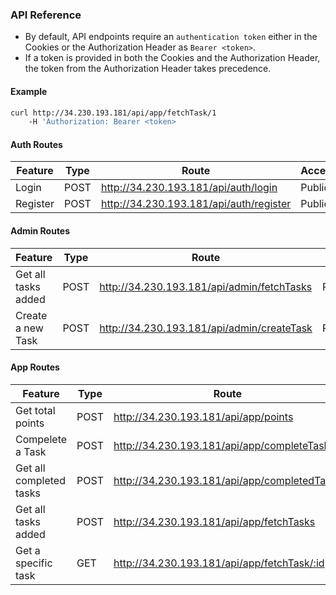 ### API Reference

- By default, API endpoints require an `authentication token` either in the Cookies or the Authorization Header as `Bearer <token>`.
- If a token is provided in both the Cookies and the Authorization Header, the token from the Authorization Header takes precedence.

#### Example

```bash
curl http://34.230.193.181/api/app/fetchTask/1
    -H 'Authorization: Bearer <token>
```

#### Auth Routes

| Feature  | Type | Route                                 | Access |
| -------- | ---- | ------------------------------------- | ------ |
| Login    | POST | http://34.230.193.181/api/auth/login    | Public |
| Register | POST | http://34.230.193.181/api/auth/register | Public |

#### Admin Routes

| Feature             | Type | Route                                    | Access    |
| ------------------- | ---- | ---------------------------------------- | --------- |
| Get all tasks added | POST | http://34.230.193.181/api/admin/fetchTasks | Protected |
| Create a new Task   | POST | http://34.230.193.181/api/admin/createTask | Protected |

#### App Routes

| Feature                 | Type | Route                                      | Access    |
| ----------------------- | ---- | ------------------------------------------ | --------- |
| Get total points        | POST | http://34.230.193.181/api/app/points         | Protected |
| Compelete a Task        | POST | http://34.230.193.181/api/app/completeTask   | Protected |
| Get all completed tasks | POST | http://34.230.193.181/api/app/completedTasks | Protected |
| Get all tasks added     | POST | http://34.230.193.181/api/app/fetchTasks     | Protected |
| Get a specific task     | GET  | http://34.230.193.181/api/app/fetchTask/:id  | Protected |
